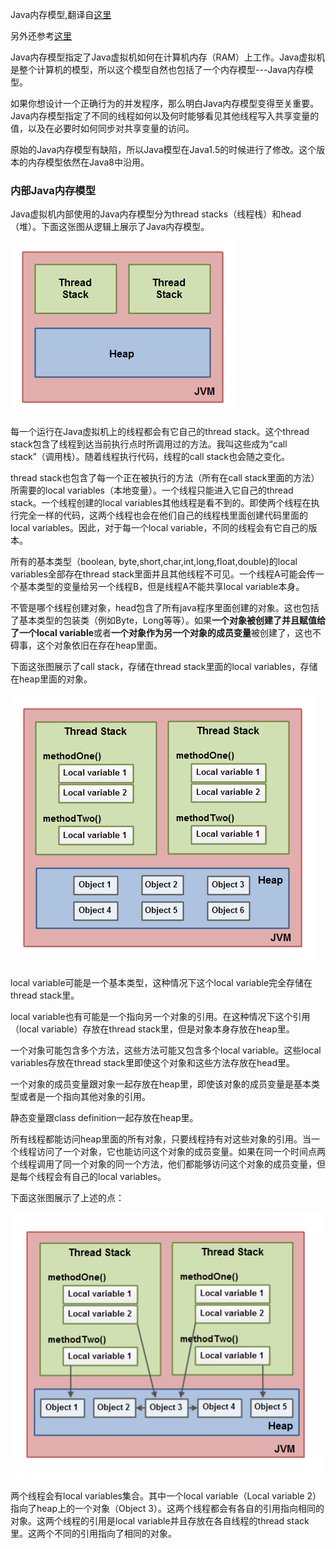 Java内存模型,翻译自[这里](http://tutorials.jenkov.com/java-concurrency/java-memory-model.html)

另外还参考[这里](http://tutorials.jenkov.com/java/variables.html)

Java内存模型指定了Java虚拟机如何在计算机内存（RAM）上工作。Java虚拟机是整个计算机的模型，所以这个模型自然也包括了一个内存模型---Java内存模型。

如果你想设计一个正确行为的并发程序，那么明白Java内存模型变得至关重要。Java内存模型指定了不同的线程如何以及何时能够看见其他线程写入共享变量的值，以及在必要时如何同步对共享变量的访问。

原始的Java内存模型有缺陷，所以Java模型在Java1.5的时候进行了修改。这个版本的内存模型依然在Java8中沿用。

### 内部Java内存模型

Java虚拟机内部使用的Java内存模型分为thread stacks（线程栈）和head（堆）。下面这张图从逻辑上展示了Java内存模型。

![The Java Memory Model From a Logic Perspective](../image/java_memory_model_1.png)

每一个运行在Java虚拟机上的线程都会有它自己的thread stack。这个thread stack包含了线程到达当前执行点时所调用过的方法。我叫这些成为“call stack”（调用栈）。随着线程执行代码，线程的call stack也会随之变化。

thread stack也包含了每一个正在被执行的方法（所有在call stack里面的方法）所需要的local variables（本地变量）。一个线程只能进入它自己的thread stack。一个线程创建的local variables其他线程是看不到的。即使两个线程在执行完全一样的代码，这两个线程也会在他们自己的线程栈里面创建代码里面的local variables。因此，对于每一个local variable，不同的线程会有它自己的版本。

所有的基本类型（boolean, byte,short,char,int,long,float,double)的local variables全部存在thread stack里面并且其他线程不可见。一个线程A可能会传一个基本类型的变量给另一个线程B，但是线程A不能共享local variable本身。

不管是哪个线程创建对象，head包含了所有java程序里面创建的对象。这也包括了基本类型的包装类（例如Byte，Long等等）。如果**一个对象被创建了并且赋值给了一个local variable**或者**一个对象作为另一个对象的成员变量**被创建了，这也不碍事，这个对象依旧在存在heap里面。

下面这张图展示了call stack，存储在thread stack里面的local variables，存储在heap里面的对象。

![The Java Memory Model From a Logic Perspective](../image/java_memory_model_2.png)

local variable可能是一个基本类型，这种情况下这个local variable完全存储在thread stack里。

local variable也有可能是一个指向另一个对象的引用。在这种情况下这个引用（local variable）存放在thread stack里，但是对象本身存放在heap里。

一个对象可能包含多个方法，这些方法可能又包含多个local variable。这些local variables存放在thread stack里即使这个对象和这些方法存放在head里。

一个对象的成员变量跟对象一起存放在heap里，即使该对象的成员变量是基本类型或者是一个指向其他对象的引用。

静态变量跟class definition一起存放在heap里。

所有线程都能访问heap里面的所有对象，只要线程持有对这些对象的引用。当一个线程访问了一个对象，它也能访问这个对象的成员变量。如果在同一个时间点两个线程调用了同一个对象的同一个方法，他们都能够访问这个对象的成员变量，但是每个线程会有自己的local variables。

下面这张图展示了上述的点：

![The Java Memory Model From a Logic Perspective](../image/java_memory_model_3.png)

两个线程会有local variables集合。其中一个local variable（Local variable 2）指向了heap上的一个对象（Object 3）。这两个线程都会有各自的引用指向相同的对象。这两个线程的引用是local variable并且存放在各自线程的thread stack里。这两个不同的引用指向了相同的对象。